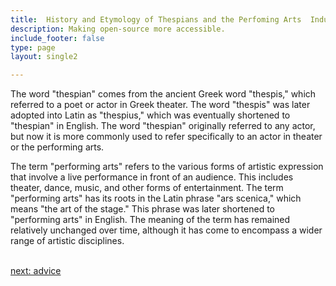 ```yaml
---
title:  History and Etymology of Thespians and the Perfoming Arts  Industry
description: Making open-source more accessible.
include_footer: false
type: page
layout: single2

---
```


<p>
The word "thespian" comes from the ancient Greek word "thespis," which referred to a poet or actor in Greek theater. The word "thespis" was later adopted into Latin as "thespius," which was eventually shortened to "thespian" in English. The word "thespian" originally referred to any actor, but now it is more commonly used to refer specifically to an actor in theater or the performing arts.

The term "performing arts" refers to the various forms of artistic expression that involve a live performance in front of an audience. This includes theater, dance, music, and other forms of entertainment. The term "performing arts" has its roots in the Latin phrase "ars scenica," which means "the art of the stage." This phrase was later shortened to "performing arts" in English. The meaning of the term has remained relatively unchanged over time, although it has come to encompass a wider range of artistic disciplines.

<br>
<a href="https://workdojos.com/thespian/advice">next: advice</a>
<br>
</p>